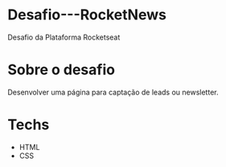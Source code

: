 # Desafio---RocketNews
Desafio da Plataforma Rocketseat

# Sobre o desafio

Desenvolver uma página para captação de leads ou newsletter.

# Techs

- HTML
- CSS
